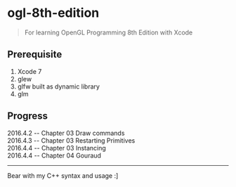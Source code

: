 # ogl-8th-edition
> For learning OpenGL Programming 8th Edition with Xcode

## Prerequisite
1. Xcode 7
2. glew
3. glfw built as dynamic library
4. glm

## Progress
2016.4.2 -- Chapter 03 Draw commands  
2016.4.3 -- Chapter 03 Restarting Primitives  
2016.4.4 -- Chapter 03 Instancing  
2016.4.4 -- Chapter 04 Gouraud  


---
Bear with my C++ syntax and usage :]